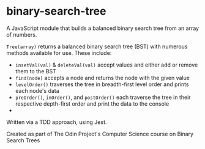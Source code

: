 # binary-search-tree

A JavaScript module that builds a balanced binary search tree from an array of numbers.

`Tree(array)` returns a balanced binary search tree (BST) with numerous methods available for use. These include:

- `insetVal(val)` & `deleteVal(val)` accept values and either add or remove them to the BST
- `find(node)` accepts a node and returns the node with the given value
- `levelOrder()` traverses the tree in breadth-first level order and prints each node's data
- `preOrder()`, `inOrder()`, and `postOrder()` each traverse the tree in their respective depth-first order and print the data to the console
-

Written via a TDD approach, using Jest.

Created as part of The Odin Project's Computer Science course on Binary Search Trees
